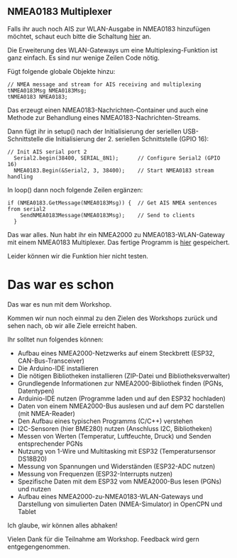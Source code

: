 ## NMEA0183 Multiplexer
Falls ihr auch noch AIS zur WLAN-Ausgabe in NMEA0183 hinzufügen möchtet, schaut euch bitte die Schaltung [hier](https://github.com/AK-Homberger/NMEA2000WifiGateway-with-ESP32) an.

Die Erweiterung des WLAN-Gateways um eine Multiplexing-Funktion ist ganz einfach. Es sind nur wenige Zeilen Code nötig.

Fügt folgende globale Objekte hinzu:
```
// NMEA message and stream for AIS receiving and multiplexing
tNMEA0183Msg NMEA0183Msg;
tNMEA0183 NMEA0183;
```
Das erzeugt einen NMEA0183-Nachrichten-Container und auch eine Methode zur Behandlung eines NMEA0183-Nachrichten-Streams.

Dann fügt ihr in setup() nach der Initialisierung der seriellen USB-Schnittstelle die Initialisierung der 2. seriellen Schnittstelle (GPIO 16):

```
// Init AIS serial port 2
  Serial2.begin(38400, SERIAL_8N1);      // Configure Serial2 (GPIO 16)
  NMEA0183.Begin(&Serial2, 3, 38400);    // Start NMEA0183 stream handling
```

In loop() dann noch folgende Zeilen ergänzen:

```
if (NMEA0183.GetMessage(NMEA0183Msg)) {  // Get AIS NMEA sentences from serial2
    SendNMEA0183Message(NMEA0183Msg);    // Send to clients
  }
```

Das war alles. Nun habt ihr ein NMEA2000 zu NMEA0183-WLAN-Gateway mit einem NMEA0183 Multiplexer.
Das fertige Programm is [hier](https://github.com/AK-Homberger/NMEA2000-Workshop/blob/main/NMEA2000-WLAN-Gateway2/NMEA2000-WLAN-Gateway2.ino) gespeichert.

Leider können wir die Funktion hier nicht testen.

# Das war es schon
Das war es nun mit dem Workshop.

Kommen wir nun noch einmal zu den Zielen des Workshops zurück und sehen nach, ob wir alle Ziele erreicht haben.

Ihr solltet nun folgendes können:

- Aufbau eines NMEA2000-Netzwerks auf einem Steckbrett (ESP32, CAN-Bus-Transceiver)
- Die Arduino-IDE installieren
- Die nötigen Bibliotheken installieren (ZIP-Datei und Bibliotheksverwalter)
- Grundlegende Informationen zur NMEA2000-Bibliothek finden (PGNs, Datentypen)
- Arduinio-IDE nutzen (Programme laden und auf den ESP32 hochladen)
- Daten von einem NMEA2000-Bus auslesen und auf dem PC darstellen (mit NMEA-Reader)
- Den Aufbau eines typischen Programms (C/C++) verstehen
- I2C-Sensoren (hier BME280) nutzen (Anschluss I2C, Bibliotheken)
- Messen von Werten (Temperatur, Luftfeuchte, Druck) und Senden entsprechender PGNs
- Nutzung von 1-Wire und Multitasking mit ESP32 (Temperatursensor DS18B20)
- Messung von Spannungen und Widerständen (ESP32-ADC nutzen)
- Messung von Frequenzen (ESP32-Interrupts nutzen)
- Spezifische Daten mit dem ESP32 vom NMEA2000-Bus lesen (PGNs) und nutzen
- Aufbau eines NMEA2000-zu-NMEA0183-WLAN-Gateways und Darstellung von simulierten Daten (NMEA-Simulator) in OpenCPN und Tablet

Ich glaube, wir können alles abhaken!

Vielen Dank für die Teilnahme am Workshop.
Feedback wird gern entgegengenommen.
